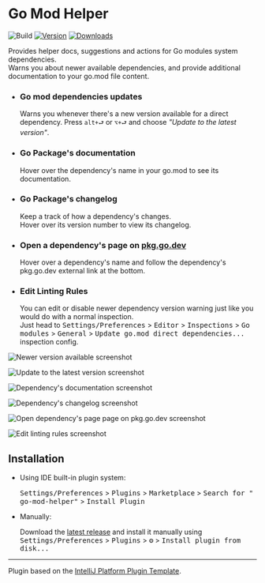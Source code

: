 # Go Mod Helper

![Build](https://github.com/ouedyan/go-mod-helper/workflows/Build/badge.svg)
[![Version](https://img.shields.io/jetbrains/plugin/v/20965-go-mod-helper.svg)](https://plugins.jetbrains.com/plugin/20965-go-mod-helper)
[![Downloads](https://img.shields.io/jetbrains/plugin/d/20965-go-mod-helper.svg)](https://plugins.jetbrains.com/plugin/20965-go-mod-helper)

<!-- Plugin description -->
Provides helper docs, suggestions and actions for Go modules system dependencies.<br/>
Warns you about newer available dependencies, and provide additional documentation to your go.mod file content.

<ul>
<li>
<h3>Go mod dependencies updates</h3>
Warns you whenever there's a new version available for a direct dependency. Press <code>alt+⮐</code> or <code>⌥+⮐</code> and choose <em>"Update to the latest version"</em>.
</li>
<li>
<h3>Go Package's documentation</h3>
  Hover over the dependency's name in your go.mod to see its documentation.
</li>
<li>
<h3>Go Package's changelog</h3>
  Keep a track of how a dependency's changes.<br/>
  Hover over its version number to view its changelog.
</li>
<li>
<h3>Open a dependency's page on <a href="https://pkg.go.dev/">pkg.go.dev</a></h3>
  Hover over a dependency's name and follow the dependency's pkg.go.dev external link at the bottom.
</li>
<li>
<h3>Edit Linting Rules</h3>
  You can edit or disable newer dependency version warning just like you would do with a normal inspection.</br> Just
  head to <kbd>Settings/Preferences</kbd> > <kbd>Editor</kbd> > <kbd>Inspections</kbd> > <kbd>Go modules</kbd> > <kbd>
  General</kbd> > <kbd>Update go.mod direct dependencies...</kbd> inspection config.
</li>
</ul>

<!-- Plugin description end -->

![Newer version available screenshot](https://live.staticflickr.com/65535/52660524688_e266863260_o.png)

![Update to the latest version screenshot](https://live.staticflickr.com/65535/52660317059_b80aee4dc2_o.png)

![Dependency's documentation screenshot](https://live.staticflickr.com/65535/52660481450_4f9f15024a_o.png)

![Dependency's changelog screenshot](https://live.staticflickr.com/65535/52660524658_57c2a3f465_o.png)

![Open dependency's page page on pkg.go.dev screenshot](https://live.staticflickr.com/65535/52659539257_539c40a7be_o.png)

![Edit linting rules screenshot](https://live.staticflickr.com/65535/52659539232_19e8f6715b_o.png)

## Installation

- Using IDE built-in plugin system:

  <kbd>Settings/Preferences</kbd> > <kbd>Plugins</kbd> > <kbd>Marketplace</kbd> > <kbd>Search for "
  go-mod-helper"</kbd> >
  <kbd>Install Plugin</kbd>

- Manually:

  Download the [latest release](https://github.com/ouedyan/go-mod-helper/releases/latest) and install it manually using
  <kbd>Settings/Preferences</kbd> > <kbd>Plugins</kbd> > <kbd>⚙️</kbd> > <kbd>Install plugin from disk...</kbd>

---
Plugin based on the [IntelliJ Platform Plugin Template][template].

[template]: https://github.com/JetBrains/intellij-platform-plugin-template
